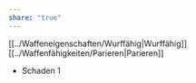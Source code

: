 ```yaml
---
share: "true"
---
```

[[../Waffeneigenschaften/Wurffähig|Wurffähig]] [[../Waffenfähigkeiten/Parieren|Parieren]]  
  
- Schaden 1